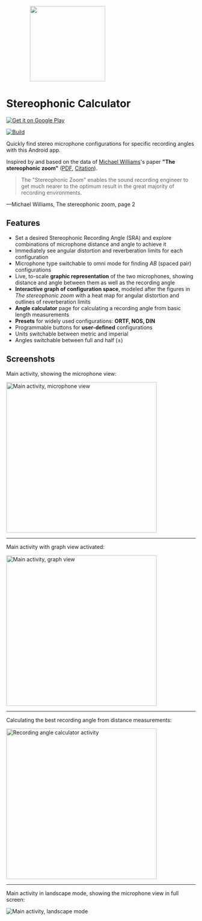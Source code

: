                 <img src="app/src/main/res/drawable/logo_1024.webp" width="200" height="200"/>

# Stereophonic Calculator

[![Get it on Google Play](https://raw.githubusercontent.com/pioug/google-play-badges/main/svg/en.svg)][playstore]

[![Build](https://github.com/svetter/stereocalc/actions/workflows/build_and_test.yml/badge.svg)](https://github.com/svetter/stereocalc/actions/workflows/build_and_test.yml)

Quickly find stereo microphone configurations for specific recording angles with this Android app.

Inspired by and based on the data of [Michael Williams][williams]'s paper **"The stereophonic zoom"** ([PDF][paperpdf], [Citation][papercite]).

> The "Stereophonic Zoom" enables the sound recording engineer to get much nearer to the optimum result in the great majority of recording environments.

—Michael Williams, The stereophonic zoom, page 2

## Features

- Set a desired Stereophonic Recording Angle (SRA) and explore combinations of microphone distance and angle to achieve it
- Immediately see angular distortion and reverberation limits for each configuration
- Microphone type switchable to omni mode for finding _AB_ (spaced pair) configurations
- Live, to-scale **graphic representation** of the two microphones, showing distance and angle between them as well as the recording angle
- **Interactive graph of configuration space**, modeled after the figures in _The stereophonic zoom_ with a heat map for angular distortion and outlines of reverberation limits
- **Angle calculator** page for calculating a recording angle from basic length measurements
- **Presets** for widely used configurations: **ORTF, NOS, DIN**
- Programmable buttons for **user-defined** configurations
- Units switchable between metric and imperial
- Angles switchable between full and half (±)

## Screenshots

Main activity, showing the microphone view:

<img src="resources/screenshots/main_mic_view_dark.png" alt="Main activity, microphone view" width="400" style="max-width: 100%; height: auto;">

---

Main activity with graph view activated:

<img src="resources/screenshots/main_graph_view_dark.png" alt="Main activity, graph view" width="400" style="max-width: 100%; height: auto;">

---

Calculating the best recording angle from distance measurements:

<img src="resources/screenshots/angle_calc_dark.png" alt="Recording angle calculator activity" width="400" style="max-width: 100%; height: auto;">

---

Main activity in landscape mode, showing the microphone view in full screen:

<img src="resources/screenshots/main_mic_view_landscape_dark.png" alt="Main activity, landscape mode">



[playstore]: https://play.google.com/store/apps/details?id=com.gmail.simetist.stereophoniccalculator
[williams]: http://www.williamsmmad.com
[paperpdf]: https://www.gracedesign.com/support/StereoZoom10.pdf
[papercite]: https://api.semanticscholar.org/CorpusID:202598177